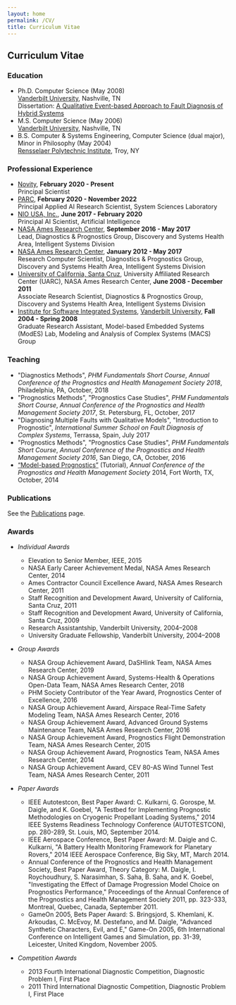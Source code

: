 ```yaml
---
layout: home
permalink: /CV/
title: Curriculum Vitae
---
```


## Curriculum Vitae

### Education

- Ph.D. Computer Science (May 2008)  
[Vanderbilt University](http://www.vanderbilt.edu), Nashville, TN  
Dissertation: [A Qualitative Event-based Approach to Fault Diagnosis of Hybrid Systems](pubs/DaigleDissertation.pdf)
- M.S. Computer Science (May 2006)  
[Vanderbilt University](http://www.vanderbilt.edu), Nashville, TN  
- B.S. Computer &amp; Systems Engineering, Computer Science (dual major), Minor in Philosophy (May 2004)  
[Rensselaer Polytechnic Institute](http://www.rpi.edu), Troy, NY

### Professional Experience
- [Novity](https://novity.us/), **February 2020 - Present**  
Principal Scientist
- [PARC](http://www.parc.com), **February 2020 - November 2022**  
Principal Applied AI Research Scientist, System Sciences Laboratory  
- [NIO USA, Inc.](https://www.nio.io), **June 2017 - February 2020**  
Principal AI Scientist, Artificial Intelligence  
- [NASA Ames Research Center](http://www.nasa.gov/centers/ames/home/index.html), **September 2016 - May 2017**  
Lead, Diagnostics &amp; Prognostics Group, Discovery and Systems Health Area, Intelligent Systems Division
- [NASA Ames Research Center](http://www.nasa.gov/centers/ames/home/index.html), **January 2012 - May 2017**  
Research Computer Scientist, Diagnostics &amp; Prognostics Group, Discovery and Systems Health Area, Intelligent Systems Division
- [University of California, Santa Cruz](https://www.ucsc.edu/), University Affiliated Research Center (UARC), NASA Ames Research Center, **June 2008 - December 2011**  
Associate Research Scientist, Diagnostics &amp; Prognostics Group, Discovery and Systems Health Area, Intelligent Systems Division
- [Institute for Software Integrated Systems](http://www.isis.vanderbilt.edu/), [Vanderbilt University](http://www.vanderbilt.edu/), **Fall 2004 - Spring 2008**  
Graduate Research Assistant, Model-based Embedded Systems (ModES) Lab, Modeling and Analysis of Complex Systems (MACS) Group

### Teaching

- "Diagnostics Methods", *PHM Fundamentals Short Course*, *Annual Conference of the Prognostics and Health Management Society 2018*, Philadelphia, PA, October, 2018
- "Prognostics Methods", "Prognostics Case Studies", *PHM Fundamentals Short Course*, *Annual Conference of the Prognostics and Health Management Society 2017*, St. Petersburg, FL, October, 2017
- "Diagnosing Multiple Faults with Qualitative Models", "Introduction to Prognostic", *International Summer School on Fault Diagnosis of Complex Systems*, Terrassa, Spain, July 2017
- "Prognostics Methods", "Prognostics Case Studies", *PHM Fundamentals Short Course*, *Annual Conference of the Prognostics and Health Management Society 2016*, San Diego, CA, October, 2016
- [“Model-based Prognostics”](http://www.phmsociety.org/sites/all/modules/pubdlcnt/pubdlcnt.php?file=https://www.phmsociety.org/sites/phmsociety.org/files/Daigle-ModelBasedPrognostics-Tutorial-PHM2014_1.pdf&nid=1523) (Tutorial), *Annual Conference of the Prognostics and Health Management Society* 2014, Fort Worth, TX, October, 2014

### Publications

See the [Publications](/publications) page.

### Awards

- *Individual Awards*
  - Elevation to Senior Member, IEEE, 2015
  - NASA Early Career Achievement Medal, NASA Ames Research Center, 2014
  - Ames Contractor Council Excellence Award, NASA Ames Research Center, 2011
  - Staff Recognition and Development Award, University of California, Santa Cruz, 2011
  - Staff Recognition and Development Award, University of California, Santa Cruz, 2009
  - Research Assistantship, Vanderbilt University, 2004–2008
  - University Graduate Fellowship, Vanderbilt University, 2004–2008

- *Group Awards*
  - NASA Group Achievement Award, DaSHlink Team, NASA Ames Research Center, 2019
  - NASA Group Achievement Award, Systems-Health & Operations Open-Data Team, NASA Ames Research Center, 2018
  - PHM Society Contributor of the Year Award, Prognostics Center of Excellence, 2016
  - NASA Group Achievement Award, Airspace Real-Time Safety Modeling Team, NASA Ames Research
  Center, 2016
  - NASA Group Achievement Award, Advanced Ground Systems Maintenance Team, NASA Ames Research Center, 2016
  - NASA Group Achievement Award, Prognostics Flight Demonstration Team, NASA Ames Research
  Center, 2015
  - NASA Group Achievement Award, Prognostics Team, NASA Ames Research Center, 2014
  - NASA Group Achievement Award, CEV 80-AS Wind Tunnel Test Team, NASA Ames Research Center, 2011

- *Paper Awards*
  - IEEE Autotestcon, Best Paper Award: C. Kulkarni, G. Gorospe, M. Daigle, and K. Goebel, "A Testbed for Implementing Prognostic Methodologies on Cryogenic Propellant Loading Systems," 2014 IEEE Systems Readiness Technology Conference (AUTOTESTCON), pp. 280-289, St. Louis, MO, September 2014.
  - IEEE Aerospace Conference, Best Paper Award: M. Daigle and C. Kulkarni, "A Battery Health Monitoring Framework for Planetary Rovers," 2014 IEEE Aerospace Conference, Big Sky, MT, March 2014.
  - Annual Conference of the Prognostics and Health Management Society, Best Paper Award, Theory Category: M. Daigle, I. Roychoudhury, S. Narasimhan, S. Saha, B. Saha, and K. Goebel, "Investigating the Effect of Damage Progression Model Choice on Prognostics Performance," Proceedings of the Annual Conference of the Prognostics and Health Management Society 2011, pp. 323-333, Montreal, Quebec, Canada, September 2011.
  - GameOn 2005, Bets Paper Award: S. Bringsjord, S. Khemlani, K. Arkoudas, C. McEvoy, M. Destefano, and M. Daigle, "Advanced Synthetic Characters, Evil, and E," Game-On 2005, 6th International Conference on Intelligent Games and Simulation, pp. 31-39, Leicester, United Kingdom, November 2005.

- *Competition Awards*
  - 2013 Fourth International Diagnostic Competition, Diagnostic Problem I, First Place
  - 2011 Third International Diagnostic Competition, Diagnostic Problem I, First Place
